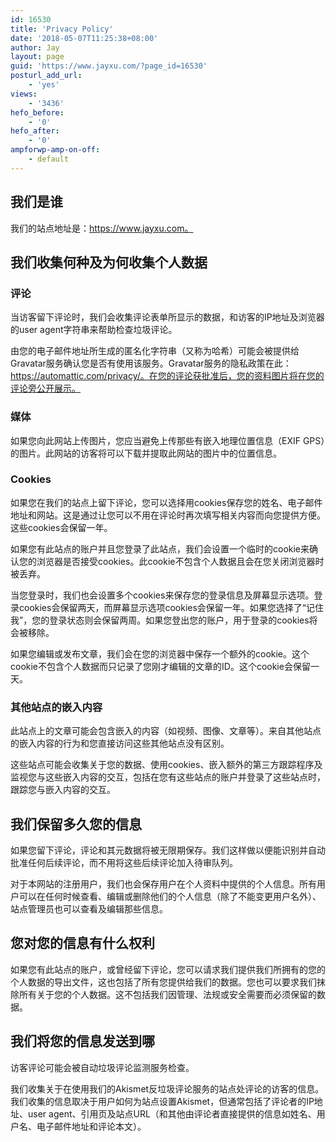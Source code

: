 ```yaml
---
id: 16530
title: 'Privacy Policy'
date: '2018-05-07T11:25:38+08:00'
author: Jay
layout: page
guid: 'https://www.jayxu.com/?page_id=16530'
posturl_add_url:
    - 'yes'
views:
    - '3436'
hefo_before:
    - '0'
hefo_after:
    - '0'
ampforwp-amp-on-off:
    - default
---
```


<h2>我们是谁</h2>

我们的站点地址是：https://www.jayxu.com。

<h2>我们收集何种及为何收集个人数据</h2>

<h3>评论</h3>

当访客留下评论时，我们会收集评论表单所显示的数据，和访客的IP地址及浏览器的user agent字符串来帮助检查垃圾评论。

由您的电子邮件地址所生成的匿名化字符串（又称为哈希）可能会被提供给Gravatar服务确认您是否有使用该服务。Gravatar服务的隐私政策在此：https://automattic.com/privacy/。在您的评论获批准后，您的资料图片将在您的评论旁公开展示。

<h3>媒体</h3>

如果您向此网站上传图片，您应当避免上传那些有嵌入地理位置信息（EXIF GPS）的图片。此网站的访客将可以下载并提取此网站的图片中的位置信息。

<h3>Cookies</h3>

如果您在我们的站点上留下评论，您可以选择用cookies保存您的姓名、电子邮件地址和网站。这是通过让您可以不用在评论时再次填写相关内容而向您提供方便。这些cookies会保留一年。

如果您有此站点的账户并且您登录了此站点，我们会设置一个临时的cookie来确认您的浏览器是否接受cookies。此cookie不包含个人数据且会在您关闭浏览器时被丢弃。

当您登录时，我们也会设置多个cookies来保存您的登录信息及屏幕显示选项。登录cookies会保留两天，而屏幕显示选项cookies会保留一年。如果您选择了“记住我”，您的登录状态则会保留两周。如果您登出您的账户，用于登录的cookies将会被移除。

如果您编辑或发布文章，我们会在您的浏览器中保存一个额外的cookie。这个cookie不包含个人数据而只记录了您刚才编辑的文章的ID。这个cookie会保留一天。

<h3>其他站点的嵌入内容</h3>

此站点上的文章可能会包含嵌入的内容（如视频、图像、文章等）。来自其他站点的嵌入内容的行为和您直接访问这些其他站点没有区别。

这些站点可能会收集关于您的数据、使用cookies、嵌入额外的第三方跟踪程序及监视您与这些嵌入内容的交互，包括在您有这些站点的账户并登录了这些站点时，跟踪您与嵌入内容的交互。

<h2>我们保留多久您的信息</h2>

如果您留下评论，评论和其元数据将被无限期保存。我们这样做以便能识别并自动批准任何后续评论，而不用将这些后续评论加入待审队列。

对于本网站的注册用户，我们也会保存用户在个人资料中提供的个人信息。所有用户可以在任何时候查看、编辑或删除他们的个人信息（除了不能变更用户名外）、站点管理员也可以查看及编辑那些信息。

<h2>您对您的信息有什么权利</h2>

如果您有此站点的账户，或曾经留下评论，您可以请求我们提供我们所拥有的您的个人数据的导出文件，这也包括了所有您提供给我们的数据。您也可以要求我们抹除所有关于您的个人数据。这不包括我们因管理、法规或安全需要而必须保留的数据。

<h2>我们将您的信息发送到哪</h2>

访客评论可能会被自动垃圾评论监测服务检查。

我们收集关于在使用我们的Akismet反垃圾评论服务的站点处评论的访客的信息。我们收集的信息取决于用户如何为站点设置Akismet，但通常包括了评论者的IP地址、user agent、引用页及站点URL（和其他由评论者直接提供的信息如姓名、用户名、电子邮件地址和评论本文）。